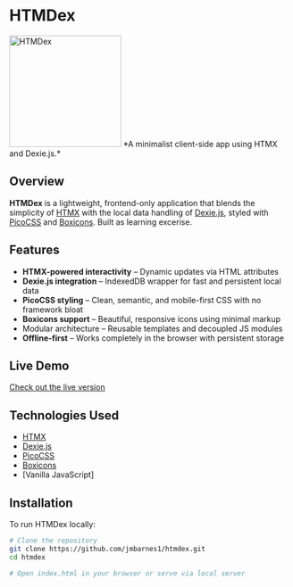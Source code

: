 # HTMDex

<img src="https://jmbarnes1.github.io/htmdex/icon.png" alt="HTMDex" width="200">
*A minimalist client-side app using HTMX and Dexie.js.*

## Overview

**HTMDex** is a lightweight, frontend-only application that blends the simplicity of [HTMX](https://htmx.org/) with the local data handling of [Dexie.js](https://dexie.org/), styled with [PicoCSS](https://picocss.com/) and [Boxicons](https://boxicons.com/). Built as learning excerise.

## Features

- **HTMX-powered interactivity** – Dynamic updates via HTML attributes
- **Dexie.js integration** – IndexedDB wrapper for fast and persistent local data
- **PicoCSS styling** – Clean, semantic, and mobile-first CSS with no framework bloat
- **Boxicons support** – Beautiful, responsive icons using minimal markup
- Modular architecture – Reusable templates and decoupled JS modules
- **Offline-first** – Works completely in the browser with persistent storage

## Live Demo

[Check out the live version](https://jmbarnes1.github.io/htmdex/)

## Technologies Used

- [HTMX](https://htmx.org/)
- [Dexie.js](https://dexie.org/)
- [PicoCSS](https://picocss.com/)
- [Boxicons](https://boxicons.com/)
- [Vanilla JavaScript]

## Installation

To run HTMDex locally:

```bash
# Clone the repository
git clone https://github.com/jmbarnes1/htmdex.git
cd htmdex

# Open index.html in your browser or serve via local server



